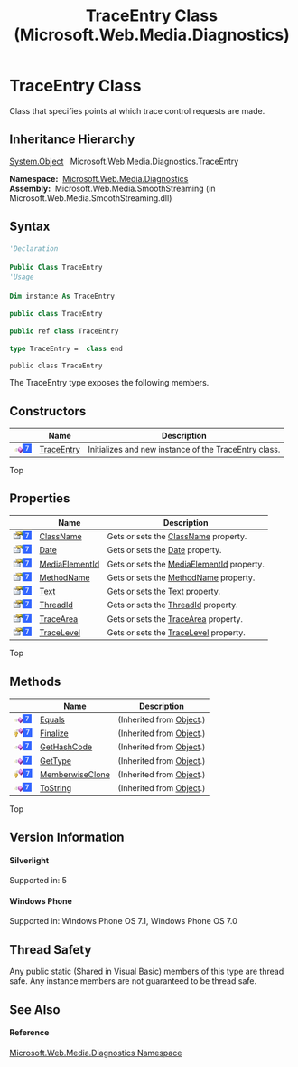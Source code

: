 ﻿---
title: TraceEntry Class (Microsoft.Web.Media.Diagnostics)
TOCTitle: TraceEntry Class
ms:assetid: T:Microsoft.Web.Media.Diagnostics.TraceEntry
ms:mtpsurl: https://msdn.microsoft.com/en-us/library/microsoft.web.media.diagnostics.traceentry(v=VS.95)
ms:contentKeyID: 46307922
ms.date: 05/31/2012
mtps_version: v=VS.95
f1_keywords:
- Microsoft.Web.Media.Diagnostics.TraceEntry
dev_langs:
- CSharp
- JScript
- VB
- FSharp
- c++
api_location:
- Microsoft.Web.Media.SmoothStreaming.dll
api_name:
- Microsoft.Web.Media.Diagnostics.TraceEntry
api_type:
- Managed
topic_type:
- apiref
- kbSyntax
product_family_name: VS
ROBOTS: INDEX,FOLLOW
---

# TraceEntry Class

Class that specifies points at which trace control requests are made.

## Inheritance Hierarchy

 [System.Object](https://msdn.microsoft.com/en-us/library/e5kfa45b\(v=vs.95\))  
  Microsoft.Web.Media.Diagnostics.TraceEntry  

**Namespace:**  [Microsoft.Web.Media.Diagnostics](microsoft-web-media-diagnostics-namespace_1.md)  
**Assembly:**  Microsoft.Web.Media.SmoothStreaming (in Microsoft.Web.Media.SmoothStreaming.dll)

## Syntax

``` vb
'Declaration

Public Class TraceEntry
'Usage

Dim instance As TraceEntry
```

``` csharp
public class TraceEntry
```

``` c++
public ref class TraceEntry
```

``` fsharp
type TraceEntry =  class end
```

``` jscript
public class TraceEntry
```

The TraceEntry type exposes the following members.

## Constructors

<table>
<thead>
<tr class="header">
<th> </th>
<th>Name</th>
<th>Description</th>
</tr>
</thead>
<tbody>
<tr class="odd">
<td><img src="images/Dd565996.pubmethod(en-us,VS.90).gif" title="Public method" alt="Public method" /><img src="images/Ee532579.slMobile(VS.95).gif" title="Supported by Windows Phone" alt="Supported by Windows Phone" /></td>
<td><a href="traceentry-constructor-microsoft-web-media-diagnostics_1.md">TraceEntry</a></td>
<td>Initializes and new instance of the TraceEntry class.</td>
</tr>
</tbody>
</table>


Top

## Properties

<table>
<thead>
<tr class="header">
<th> </th>
<th>Name</th>
<th>Description</th>
</tr>
</thead>
<tbody>
<tr class="odd">
<td><img src="images/Dd565996.pubproperty(en-us,VS.90).gif" title="Public property" alt="Public property" /><img src="images/Ee532579.slMobile(VS.95).gif" title="Supported by Windows Phone" alt="Supported by Windows Phone" /></td>
<td><a href="traceentry-classname-property-microsoft-web-media-diagnostics_1.md">ClassName</a></td>
<td>Gets or sets the <a href="traceentry-classname-property-microsoft-web-media-diagnostics_1.md">ClassName</a> property.</td>
</tr>
<tr class="even">
<td><img src="images/Dd565996.pubproperty(en-us,VS.90).gif" title="Public property" alt="Public property" /><img src="images/Ee532579.slMobile(VS.95).gif" title="Supported by Windows Phone" alt="Supported by Windows Phone" /></td>
<td><a href="traceentry-date-property-microsoft-web-media-diagnostics_1.md">Date</a></td>
<td>Gets or sets the <a href="traceentry-date-property-microsoft-web-media-diagnostics_1.md">Date</a> property.</td>
</tr>
<tr class="odd">
<td><img src="images/Dd565996.pubproperty(en-us,VS.90).gif" title="Public property" alt="Public property" /><img src="images/Ee532579.slMobile(VS.95).gif" title="Supported by Windows Phone" alt="Supported by Windows Phone" /></td>
<td><a href="traceentry-mediaelementid-property-microsoft-web-media-diagnostics_1.md">MediaElementId</a></td>
<td>Gets or sets the <a href="traceentry-mediaelementid-property-microsoft-web-media-diagnostics_1.md">MediaElementId</a> property.</td>
</tr>
<tr class="even">
<td><img src="images/Dd565996.pubproperty(en-us,VS.90).gif" title="Public property" alt="Public property" /><img src="images/Ee532579.slMobile(VS.95).gif" title="Supported by Windows Phone" alt="Supported by Windows Phone" /></td>
<td><a href="traceentry-methodname-property-microsoft-web-media-diagnostics_1.md">MethodName</a></td>
<td>Gets or sets the <a href="traceentry-methodname-property-microsoft-web-media-diagnostics_1.md">MethodName</a> property.</td>
</tr>
<tr class="odd">
<td><img src="images/Dd565996.pubproperty(en-us,VS.90).gif" title="Public property" alt="Public property" /><img src="images/Ee532579.slMobile(VS.95).gif" title="Supported by Windows Phone" alt="Supported by Windows Phone" /></td>
<td><a href="traceentry-text-property-microsoft-web-media-diagnostics_1.md">Text</a></td>
<td>Gets or sets the <a href="traceentry-text-property-microsoft-web-media-diagnostics_1.md">Text</a> property.</td>
</tr>
<tr class="even">
<td><img src="images/Dd565996.pubproperty(en-us,VS.90).gif" title="Public property" alt="Public property" /><img src="images/Ee532579.slMobile(VS.95).gif" title="Supported by Windows Phone" alt="Supported by Windows Phone" /></td>
<td><a href="traceentry-threadid-property-microsoft-web-media-diagnostics_1.md">ThreadId</a></td>
<td>Gets or sets the <a href="traceentry-threadid-property-microsoft-web-media-diagnostics_1.md">ThreadId</a> property.</td>
</tr>
<tr class="odd">
<td><img src="images/Dd565996.pubproperty(en-us,VS.90).gif" title="Public property" alt="Public property" /><img src="images/Ee532579.slMobile(VS.95).gif" title="Supported by Windows Phone" alt="Supported by Windows Phone" /></td>
<td><a href="traceentry-tracearea-property-microsoft-web-media-diagnostics_1.md">TraceArea</a></td>
<td>Gets or sets the <a href="traceentry-tracearea-property-microsoft-web-media-diagnostics_1.md">TraceArea</a> property.</td>
</tr>
<tr class="even">
<td><img src="images/Dd565996.pubproperty(en-us,VS.90).gif" title="Public property" alt="Public property" /><img src="images/Ee532579.slMobile(VS.95).gif" title="Supported by Windows Phone" alt="Supported by Windows Phone" /></td>
<td><a href="traceentry-tracelevel-property-microsoft-web-media-diagnostics_1.md">TraceLevel</a></td>
<td>Gets or sets the <a href="traceentry-tracelevel-property-microsoft-web-media-diagnostics_1.md">TraceLevel</a> property.</td>
</tr>
</tbody>
</table>


Top

## Methods

<table>
<thead>
<tr class="header">
<th> </th>
<th>Name</th>
<th>Description</th>
</tr>
</thead>
<tbody>
<tr class="odd">
<td><img src="images/Dd565996.pubmethod(en-us,VS.90).gif" title="Public method" alt="Public method" /><img src="images/Ee532579.slMobile(VS.95).gif" title="Supported by Windows Phone" alt="Supported by Windows Phone" /></td>
<td><a href="https://msdn.microsoft.com/en-us/library/bsc2ak47(v=vs.95)">Equals</a></td>
<td>(Inherited from <a href="https://msdn.microsoft.com/en-us/library/e5kfa45b(v=vs.95)">Object</a>.)</td>
</tr>
<tr class="even">
<td><img src="images/Dd565996.protmethod(en-us,VS.90).gif" title="Protected method" alt="Protected method" /><img src="images/Ee532579.slMobile(VS.95).gif" title="Supported by Windows Phone" alt="Supported by Windows Phone" /></td>
<td><a href="https://msdn.microsoft.com/en-us/library/4k87zsw7(v=vs.95)">Finalize</a></td>
<td>(Inherited from <a href="https://msdn.microsoft.com/en-us/library/e5kfa45b(v=vs.95)">Object</a>.)</td>
</tr>
<tr class="odd">
<td><img src="images/Dd565996.pubmethod(en-us,VS.90).gif" title="Public method" alt="Public method" /><img src="images/Ee532579.slMobile(VS.95).gif" title="Supported by Windows Phone" alt="Supported by Windows Phone" /></td>
<td><a href="https://msdn.microsoft.com/en-us/library/zdee4b3y(v=vs.95)">GetHashCode</a></td>
<td>(Inherited from <a href="https://msdn.microsoft.com/en-us/library/e5kfa45b(v=vs.95)">Object</a>.)</td>
</tr>
<tr class="even">
<td><img src="images/Dd565996.pubmethod(en-us,VS.90).gif" title="Public method" alt="Public method" /><img src="images/Ee532579.slMobile(VS.95).gif" title="Supported by Windows Phone" alt="Supported by Windows Phone" /></td>
<td><a href="https://msdn.microsoft.com/en-us/library/dfwy45w9(v=vs.95)">GetType</a></td>
<td>(Inherited from <a href="https://msdn.microsoft.com/en-us/library/e5kfa45b(v=vs.95)">Object</a>.)</td>
</tr>
<tr class="odd">
<td><img src="images/Dd565996.protmethod(en-us,VS.90).gif" title="Protected method" alt="Protected method" /><img src="images/Ee532579.slMobile(VS.95).gif" title="Supported by Windows Phone" alt="Supported by Windows Phone" /></td>
<td><a href="https://msdn.microsoft.com/en-us/library/57ctke0a(v=vs.95)">MemberwiseClone</a></td>
<td>(Inherited from <a href="https://msdn.microsoft.com/en-us/library/e5kfa45b(v=vs.95)">Object</a>.)</td>
</tr>
<tr class="even">
<td><img src="images/Dd565996.pubmethod(en-us,VS.90).gif" title="Public method" alt="Public method" /><img src="images/Ee532579.slMobile(VS.95).gif" title="Supported by Windows Phone" alt="Supported by Windows Phone" /></td>
<td><a href="https://msdn.microsoft.com/en-us/library/7bxwbwt2(v=vs.95)">ToString</a></td>
<td>(Inherited from <a href="https://msdn.microsoft.com/en-us/library/e5kfa45b(v=vs.95)">Object</a>.)</td>
</tr>
</tbody>
</table>


Top

## Version Information

#### Silverlight

Supported in: 5  

#### Windows Phone

Supported in: Windows Phone OS 7.1, Windows Phone OS 7.0  

## Thread Safety

Any public static (Shared in Visual Basic) members of this type are thread safe. Any instance members are not guaranteed to be thread safe.

## See Also

#### Reference

[Microsoft.Web.Media.Diagnostics Namespace](microsoft-web-media-diagnostics-namespace_1.md)

